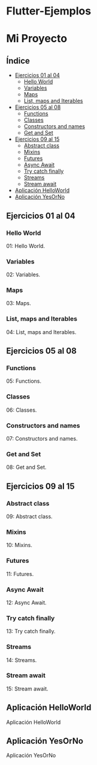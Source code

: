 # Flutter-Ejemplos
# Mi Proyecto

## Índice
- [Ejercicios 01 al 04](#ejercicios-01-al-04)
  - [Hello World](#hello-world)
  - [Variables](#variables)
  - [Maps](#maps)
  - [List, maps and Iterables](#list-maps-and-iterables)
- [Ejercicios 05 al 08](#ejercicios-05-al-08)
  - [Functions](#functions)
  - [Classes](#classes)
  - [Constructors and names](#constructors-and-names)
  - [Get and Set](#get-and-set)
- [Ejercicios 09 al 15](#ejercicios-09-al-15)
  - [Abstract class](#abstract-class)
  - [Mixins](#mixins)
  - [Futures](#futures)
  - [Async Await](#async-await)
  - [Try catch finally](#try-catch-finally)
  - [Streams](#streams)
  - [Stream await](#stream-await)
- [Aplicación HelloWorld](#aplicación-helloworld)
- [Aplicación YesOrNo](#aplicación-yesorno)

## Ejercicios 01 al 04
### Hello World
01: Hello World. 

### Variables
02: Variables. 

### Maps
03: Maps. 

### List, maps and Iterables
04: List, maps and Iterables. 

## Ejercicios 05 al 08
### Functions
05: Functions. 

### Classes
06: Classes. 

### Constructors and names
07: Constructors and names. 

### Get and Set
08: Get and Set. 

## Ejercicios 09 al 15
### Abstract class
09: Abstract class. 

### Mixins
10: Mixins. 

### Futures
11: Futures. 

### Async Await
12: Async Await. 

### Try catch finally
13: Try catch finally. 

### Streams
14: Streams. 

### Stream await
15: Stream await. 

## Aplicación HelloWorld
Aplicación HelloWorld 

## Aplicación YesOrNo
Aplicación YesOrNo 
